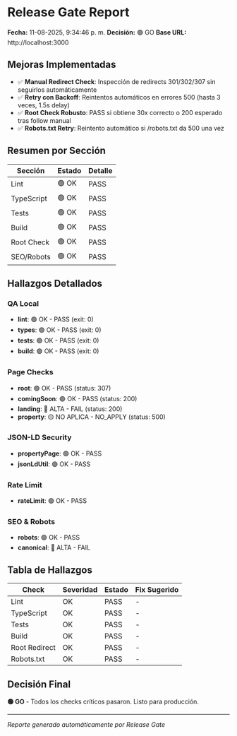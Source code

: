 # Release Gate Report

**Fecha:** 11-08-2025, 9:34:46 p. m.
**Decisión:** 🟢 GO
**Base URL:** http://localhost:3000

## Mejoras Implementadas

- ✅ **Manual Redirect Check**: Inspección de redirects 301/302/307 sin seguirlos automáticamente
- ✅ **Retry con Backoff**: Reintentos automáticos en errores 500 (hasta 3 veces, 1.5s delay)
- ✅ **Root Check Robusto**: PASS si obtiene 30x correcto o 200 esperado tras follow manual
- ✅ **Robots.txt Retry**: Reintento automático si /robots.txt da 500 una vez

## Resumen por Sección

| Sección | Estado | Detalle |
|---------|--------|---------|
| Lint | 🟢 OK | PASS |
| TypeScript | 🟢 OK | PASS |
| Tests | 🟢 OK | PASS |
| Build | 🟢 OK | PASS |
| Root Check | 🟢 OK | PASS |
| SEO/Robots | 🟢 OK | PASS |

## Hallazgos Detallados

### QA Local
- **lint**: 🟢 OK - PASS (exit: 0)
- **types**: 🟢 OK - PASS (exit: 0)
- **tests**: 🟢 OK - PASS (exit: 0)
- **build**: 🟢 OK - PASS (exit: 0)

### Page Checks
- **root**: 🟢 OK - PASS (status: 307)
- **comingSoon**: 🟢 OK - PASS (status: 200)
- **landing**: 🔴 ALTA - FAIL (status: 200)
- **property**: 🟡 NO APLICA - NO_APPLY (status: 500)

### JSON-LD Security
- **propertyPage**: 🟢 OK - PASS
- **jsonLdUtil**: 🟢 OK - PASS

### Rate Limit
- **rateLimit**: 🟢 OK - PASS

### SEO & Robots
- **robots**: 🟢 OK - PASS
- **canonical**: 🔴 ALTA - FAIL

## Tabla de Hallazgos

| Check | Severidad | Estado | Fix Sugerido |
|-------|-----------|--------|--------------|
| Lint | OK | PASS | - |
| TypeScript | OK | PASS | - |
| Tests | OK | PASS | - |
| Build | OK | PASS | - |
| Root Redirect | OK | PASS | - |
| Robots.txt | OK | PASS | - |

## Decisión Final

**🟢 GO** - Todos los checks críticos pasaron. Listo para producción.

---
*Reporte generado automáticamente por Release Gate*
